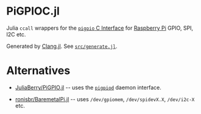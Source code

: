 # PiGPIOC.jl

Julia `ccall` wrappers for the
[`pigpio` C Interface](http://abyz.me.uk/rpi/pigpio/cif.html)
for [Raspberry Pi](https://www.raspberrypi.org) GPIO, SPI, I2C etc.

Generated by [Clang.jl](https://github.com/JuliaInterop/Clang.jl).
See [`src/generate.jl`](src/generate.jl).


# Alternatives

* [JuliaBerry/PiGPIO.jl](https://github.com/JuliaBerry/PiGPIO.jl)
-- uses the [`pigpiod`](http://abyz.me.uk/rpi/pigpio/pigpiod.html)
daemon interface.

* [ronisbr/BaremetalPi.jl](https://github.com/ronisbr/BaremetalPi.jl)
-- uses `/dev/gpiomem`, `/dev/spidevX.X`, `/dev/i2c-X` etc.
